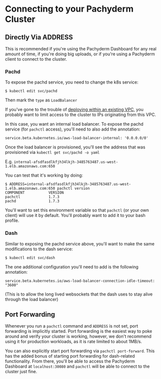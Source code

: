 # Connecting to your Pachyderm Cluster


## Directly Via ADDRESS

This is recommended if you're using the Pachyderm Dashboard for any real amount of time, if you're doing big uploads, or if you're using a Pachyderm client to connect to the cluster.

### Pachd

To expose the pachd service, you need to change the k8s service:

```
$ kubectl edit svc/pachd
```

Then mark the `type` as `LoadBalancer`

If you've gone to the trouble of [deploying within an existing VPC](./existing_vpc), you probably want to limit access to the cluster to IPs originating from this VPC.

In this case, you want an internal load balancer. To expose the pachd service (for `pachctl` access), you'll need to also add the annotation:

```
service.beta.kubernetes.io/aws-load-balancer-internal: '0.0.0.0/0'
```

Once the load balancer is provisioned, you'll see the address that was provisioned via `kubectl get svc/pachd -o yaml`

E.g. `internal-afsdfasdlkfjh34lkjh-3485763487.us-west-1.elb.amazonaws.com:650`

You can test that it's working by doing:

```
$ ADDRESS=internal-afsdfasdlkfjh34lkjh-3485763487.us-west-1.elb.amazonaws.com:650 pachctl version
COMPONENT           VERSION                                          
pachctl             1.7.3  
pachd               1.7.3
```

You'll want to set this environment variable so that `pachctl` (or your own client) will use it by default. You'll probably want to add it to your bash profile.

### Dash

Similar to exposing the pachd service above, you'll want to make the same modifications to the dash service:

```
$ kubectl edit svc/dash
```

The one additional configuration you'll need to add is the following annotation:

```
service.beta.kubernetes.io/aws-load-balancer-connection-idle-timeout: "3600"
```

(This is to allow the long lived websockets that the dash uses to stay alive through the load balancer)

## Port Forwarding

Whenever you run a `pachctl` command and `ADDRESS` is not set, port forwarding is implicitly started. Port forwarding is the easiest way to poke around and verify your cluster is working, however, we don't recommend using it for production workloads, as it is rate limited to about 1MB/s.

You can also explicitly start port forwarding via `pachctl port-forward`. This has the added bonus of starting port forwarding for dash-related functionality. From there, you'll be able to access the Pachyderm Dashboard at `localhost:30080` and `pachctl` will be able to connect to the cluster just fine.
